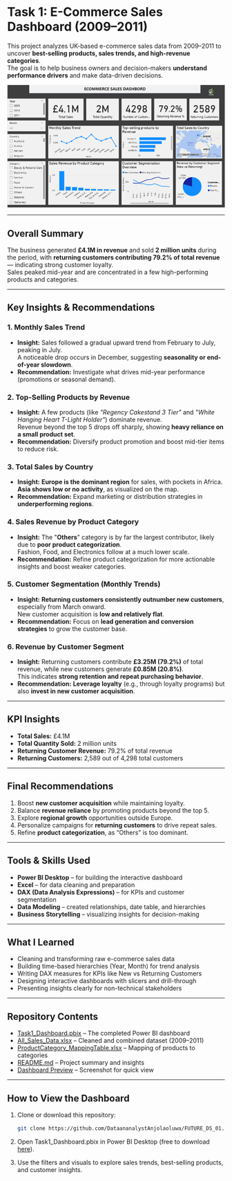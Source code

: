 # Task 1: E-Commerce Sales Dashboard (2009–2011)

This project analyzes UK-based e-commerce sales data from 2009–2011 to uncover **best-selling products, sales trends, and high-revenue categories**.  
The goal is to help business owners and decision-makers **understand performance drivers** and make data-driven decisions.

![E-Commerce Dashboard](Preview/Task1_dashboard.png)

---

## Overall Summary

The business generated **£4.1M in revenue** and sold **2 million units** during the period, with **returning customers contributing 79.2% of total revenue** — indicating strong customer loyalty.  
Sales peaked mid-year and are concentrated in a few high-performing products and categories.

---

## Key Insights & Recommendations

### 1. Monthly Sales Trend
- **Insight:** Sales followed a gradual upward trend from February to July, peaking in July.  
  A noticeable drop occurs in December, suggesting **seasonality or end-of-year slowdown**.
- **Recommendation:** Investigate what drives mid-year performance (promotions or seasonal demand).

### 2. Top-Selling Products by Revenue
- **Insight:** A few products (like *"Regency Cakestand 3 Tier"* and *"White Hanging Heart T-Light Holder"*) dominate revenue.  
  Revenue beyond the top 5 drops off sharply, showing **heavy reliance on a small product set**.
- **Recommendation:** Diversify product promotion and boost mid-tier items to reduce risk.

### 3. Total Sales by Country
- **Insight:** **Europe is the dominant region** for sales, with pockets in Africa.  
  **Asia shows low or no activity**, as visualized on the map.
- **Recommendation:** Expand marketing or distribution strategies in **underperforming regions**.

### 4. Sales Revenue by Product Category
- **Insight:** The "**Others**" category is by far the largest contributor, likely due to **poor product categorization**.  
  Fashion, Food, and Electronics follow at a much lower scale.
- **Recommendation:** Refine product categorization for more actionable insights and boost weaker categories.

### 5. Customer Segmentation (Monthly Trends)
- **Insight:** **Returning customers consistently outnumber new customers**, especially from March onward.  
  New customer acquisition is **low and relatively flat**.
- **Recommendation:** Focus on **lead generation and conversion strategies** to grow the customer base.

### 6. Revenue by Customer Segment
- **Insight:** Returning customers contribute **£3.25M (79.2%)** of total revenue, while new customers generate **£0.85M (20.8%)**.  
  This indicates **strong retention and repeat purchasing behavior**.
- **Recommendation:** **Leverage loyalty** (e.g., through loyalty programs) but also **invest in new customer acquisition**.

---

## KPI Insights
- **Total Sales:** £4.1M  
- **Total Quantity Sold:** 2 million units  
- **Returning Customer Revenue:** 79.2% of total revenue  
- **Returning Customers:** 2,589 out of 4,298 total customers  

---

## Final Recommendations
1. Boost **new customer acquisition** while maintaining loyalty.  
2. Balance **revenue reliance** by promoting products beyond the top 5.  
3. Explore **regional growth** opportunities outside Europe.  
4. Personalize campaigns for **returning customers** to drive repeat sales.  
5. Refine **product categorization**, as “Others” is too dominant.

---

## Tools & Skills Used
- **Power BI Desktop** – for building the interactive dashboard  
- **Excel** – for data cleaning and preparation  
- **DAX (Data Analysis Expressions)** – for KPIs and customer segmentation  
- **Data Modeling** – created relationships, date table, and hierarchies  
- **Business Storytelling** – visualizing insights for decision-making  

---

## What I Learned
- Cleaning and transforming raw e-commerce sales data  
- Building time-based hierarchies (Year, Month) for trend analysis  
- Writing DAX measures for KPIs like New vs Returning Customers  
- Designing interactive dashboards with slicers and drill-through  
- Presenting insights clearly for non-technical stakeholders  

---

## Repository Contents
- [Task1_Dashboard.pbix](https://github.com/DataananalystAnjolaoluwa/FUTURE_DS_01/blob/main/Task%201%20FutureInterns_ecommerce%20sales%20project.pbix) – The completed Power BI dashboard  
- [All_Sales_Data.xlsx](https://github.com/DataananalystAnjolaoluwa/FUTURE_DS_01/blob/main/All_Sales_Data.xlsx) – Cleaned and combined dataset (2009–2011)  
- [ProductCategory_MappingTable.xlsx](https://github.com/DataananalystAnjolaoluwa/FUTURE_DS_01/blob/main/ProductCategory_MappingTable.xlsx) – Mapping of products to categories  
- [README.md](https://github.com/DataananalystAnjolaoluwa/FUTURE_DS_01/blob/main/README.md) – Project summary and insights  
- [Dashboard Preview](https://github.com/DataananalystAnjolaoluwa/FUTURE_DS_01/blob/main/Preview/Task1_dashboard.png) – Screenshot for quick view  

---

## How to View the Dashboard
1. Clone or download this repository:
   ```bash
   git clone https://github.com/DataananalystAnjolaoluwa/FUTURE_DS_01.git

2. Open Task1_Dashboard.pbix in Power BI Desktop (free to download [here](https://powerbi.microsoft.com/desktop/)).

3. Use the filters and visuals to explore sales trends, best-selling products, and customer insights.
